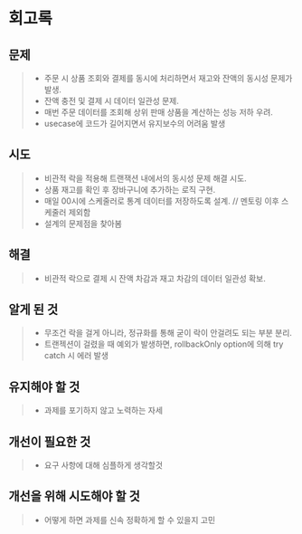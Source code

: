 # 회고록

## 문제
> - 주문 시 상품 조회와 결제를 동시에 처리하면서 재고와 잔액의 동시성 문제가 발생.
> - 잔액 충전 및 결제 시 데이터 일관성 문제.
> - 매번 주문 데이터를 조회해 상위 판매 상품을 계산하는 성능 저하 우려.
> - usecase에 코드가 길어지면서 유지보수의 어려움 발생

## 시도
> - 비관적 락을 적용해 트랜잭션 내에서의 동시성 문제 해결 시도.
> - 상품 재고를 확인 후 장바구니에 추가하는 로직 구현.
> - 매일 00시에 스케줄러로 통계 데이터를 저장하도록 설계. // 멘토링 이후 스케줄러 제외함
> - 설계의 문제점을 찾아봄

## 해결
> - 비관적 락으로 결제 시 잔액 차감과 재고 차감의 데이터 일관성 확보.

## 알게 된 것
> - 무조건 락을 걸게 아니라, 정규화를 통해 굳이 락이 안걸려도 되는 부분 분리.
> - 트랜젝션이 걸렸을 때 예외가 발생하면, rollbackOnly option에 의해 try catch 시 에러 발생

## 유지해야 할 것
> - 과제를 포기하지 않고 노력하는 자세

## 개선이 필요한 것
> - 요구 사항에 대해 심플하게 생각할것

## 개선을 위해 시도해야 할 것
> - 어떻게 하면 과제를 신속 정확하게 할 수 있을지 고민